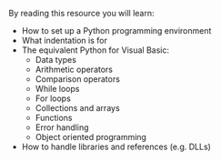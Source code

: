 By reading this resource you will learn:

- How to set up a Python programming environment
- What indentation is for
- The equivalent Python for Visual Basic:
  - Data types
  - Arithmetic operators
  - Comparison operators
  - While loops
  - For loops
  - Collections and arrays
  - Functions
  - Error handling
  - Object oriented programming
- How to handle libraries and references (e.g. DLLs)

